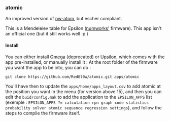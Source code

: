 ### atomic
An improved version of [nw-atom](https://github.com/M4xi1m3/nw-atom), but escher compliant.

This is a Mendeleiev table for Epsilon ([numworks'](https://numworks.com) firmware). This app isn't an official one (but it still works well :p )

#### Install

You can either install ~~[Omega](https://getomega.dev)~~ (deprecated) or [Upsilon](https://lolocomotive.github.io/Upsilon-website/), which comes with the app pre-installed, or manually install it :
At the root folder of the firmware you want the app to be into, you can do :
```
git clone https://github.com/RedGl0w/atomic.git apps/atomic
```
You'll have then to update the `apps/home/apps_layout.csv` to add atomic at the position you want in the menu (for version above 15), and then you can edit the `buid/config.mak` to add the application to the `EPSILON_APPS` list (exemple : `EPSILON_APPS ?= calculation rpn graph code statistics probability solver atomic sequence regression settings`), and follow the steps to compile the firmware itself.
